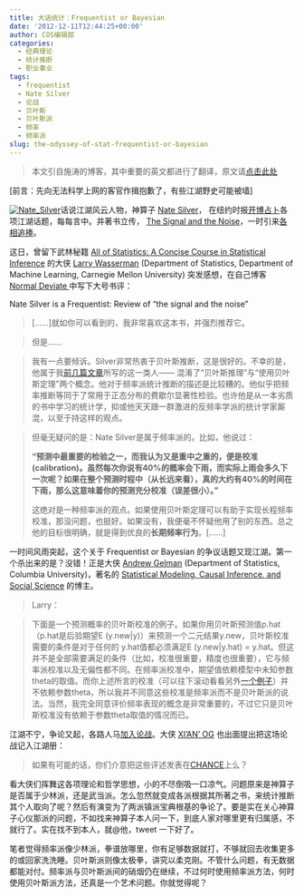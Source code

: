 ```yaml
---
title: 大话统计：Frequentist or Bayesian
date: '2012-12-11T12:44:25+00:00'
author: COS编辑部
categories:
  - 经典理论
  - 统计推断
  - 职业事业
tags:
  - frequentist
  - Nate Silver
  - 论战
  - 贝叶斯
  - 贝叶斯派
  - 频率
  - 频率派
slug: the-odyssey-of-stat-frequentist-or-bayesian
---
```


> 本文引自施涛的博客，其中重要的英文都进行了翻译，原文请<a href="http://blog.cos.name/taoshi/2012/12/07/frequentist-or-bayesian/" target="_blank">点击此处</a>

[前言：先向无法科学上网的客官作揖抱歉了，有些江湖野史可能被墙]

[![](https://cos.name/wp-content/uploads/2012/12/Nate_Silver-300x222.png "Nate_Silver")](https://cos.name/wp-content/uploads/2012/12/Nate_Silver.png)话说江湖风云人物，神算子 <a href="http://en.wikipedia.org/wiki/Nate_Silver" target="_blank">Nate Silver</a>， 在纽约时报<a href="http://fivethirtyeight.blogs.nytimes.com/" target="_blank">开博占卜</a>各项江湖话题，每每言中。并著书立传， <a href="http://www.us.penguingroup.com/static/pages/features/the_signal_and_the_noise.html" target="_blank">The Signal and the Noise</a>，一时引来<a href="https://cos.name/2012/11/the-rise-of-data-scientists/" target="_blank">各相追捧</a>。

这日，曾留下武林秘籍 <a href="http://www.amazon.com/All-Statistics-Statistical-Inference-Springer/dp/0387402721/" target="_blank">All of Statistics: A Concise Course in Statistical Inference</a> 的大侠 <a href="http://www.stat.cmu.edu/~larry/" target="_blank">Larry Wasserman</a> (Department of Statistics, Department of Machine Learning, Carnegie Mellon University) 突发感想，在自己博客 <a href="http://normaldeviate.wordpress.com/" target="_blank">Normal Deviate </a>中写下大号书评：
  
Nate Silver is a Frequentist: Review of “the signal and the noise”

> [&#8230;&#8230;]就如你可以看到的，我非常喜欢这本书，并强烈推荐它。
  
> 但是&#8230;&#8230;
  
> 我有一点要倾诉。Silver非常热衷于贝叶斯推断，这是很好的。不幸的是，他属于我<a href="http://normaldeviate.wordpress.com/2012/11/17/what-is-bayesianfrequentist-inference/" target="_blank">前几篇文章</a>所写的这一类人—— 混淆了“贝叶斯推理”与“使用贝叶斯定理”两个概念。他对于频率派统计推断的描述是比较糟的。他似乎把频率推断等同于了常用于正态分布的费歇尔显著性检验。也许他是从一本劣质的书中学习的统计学，抑或他天天跟一群激进的反频率学派的统计学家厮混，以至于持这样的观点。
  
> <!--more-->
> 
> 
  
> 但毫无疑问的是：Nate Silver是属于频率派的。比如，他说过：
> 
> **“预测中最重要的检验之一，而我认为又是重中之重的，便是校准(calibration)。虽然每次你说有40%的概率会下雨，而实际上雨会多久下一次呢？如果在整个预测时程中（从长远来看），真的大约有40%的时间在下雨，那么这意味着你的预测充分校准（误差很小）。”**
> 
> 这绝对是一种频率派的观点。如果使用贝叶斯定理可以有助于实现长程频率校准，那没问题，也挺好。如果没有，我便毫不怀疑他用了别的东西。总之他的目标很明确，就是得到优良的**长期频率行为**。[&#8230;&#8230;]

一时间风雨突起，这个关于 Frequentist or Bayesian 的争议话题又现江湖。第一个杀出来的是？没错！正是大侠 <a href="http://andrewgelman.com/" target="_blank">Andrew Gelman</a> (Department of Statistics, Columbia University)，著名的 <a href="http://andrewgelman.com/" target="_blank">Statistical Modeling, Causal Inference, and Social Science</a> 的博主。

> Larry：
  
> 下面是一个预测概率的贝叶斯校准的例子。如果你用贝叶斯预测值p.hat（p.hat是后验期望E (y.new|y)）来预测一个二元结果y.new，贝叶斯校准需要的条件是对于任何的 y.hat值都必须满足E (y.new|y.hat) = y.hat。但这并不是全部需要满足的条件（比如，校准很重要，精度也很重要），它与频率派校准以及无偏性都不同。在频率派校准中，期望值依赖模型中未知参数theta的取值。而你上述所言的校准（可以往下滚动看看另外<a href="http://andrewgelman.com/2010/11/some_thoughts_o_8/" target="_blank">一个例子</a>）并不依赖参数theta，所以我并不同意这些校准是频率派而不是贝叶斯派的说法。当然，我完全同意评价频率表现的概念是非常重要的，不过它只是贝叶斯校准没有依赖于参数theta取值的情况而已。

江湖不宁，争论又起，各路人马<a href="http://normaldeviate.wordpress.com/2012/12/04/nate-silver-is-a-frequentist-review-of-the-signal-and-the-noise/#comments" target="_blank">加入论战</a>。大侠 <a href="http://xianblog.wordpress.com/" target="_blank">XI’AN’ OG</a> 也出面提出把这场论战记入江湖册：

> 如果有可能的话，你们介意把这些评述发表在<a href="http://chance.amstat.org/" target="_blank">CHANCE</a>上么？

看大侠们挥舞这各项理论和哲学思想，小的不尽倒吸一口凉气。问题原来是神算子是否属于少林派，还是武当派。怎么忽然就变成各派根据其所著之书，来统计推断其个人取向了呢？然后有演变为了两派镇派宝典根基的争论了。要是实在关心神算子心仪那派的问题，不如找来神算子本人问一下，到底人家对哪里更有归属感，不就行了。实在找不到本人，就@他，tweet 一下好了。

笔者觉得频率派像少林派，拳谱放哪里，你有足够数据就打，不够就回去收集更多的或回家洗洗睡。贝叶斯派则像太极拳，讲究以柔克刚。不管什么问题，有无数据都能对付。频率派与贝叶斯派间的硝烟仍在继续，不过何时使用频率派方法，何时使用贝叶斯派方法，还真是一个艺术问题。你就觉得呢？
